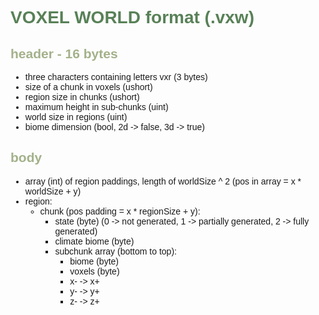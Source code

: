 # VOXEL WORLD format (.vxw)

## header - 16 bytes
* three characters containing letters vxr (3 bytes)
* size of a chunk in voxels (ushort)
* region size in chunks (ushort)
* maximum height in sub-chunks (uint)
* world size in regions (uint)
* biome dimension (bool, 2d -> false, 3d -> true)

## body
* array (int) of region paddings, length of worldSize ^ 2 (pos in array = x * worldSize + y)
* region:
  * chunk (pos padding = x * regionSize + y):
    * state (byte) (0 -> not generated, 1 -> partially generated, 2 -> fully generated)
    * climate biome (byte)
    * subchunk array (bottom to top):
      * biome (byte)
      * voxels (byte)
      * x-  ->  x+
      * y-  ->  y+
      * z-  ->  z+


<!-- style -->
<style>

@import url('https://fonts.googleapis.com/css2?family=Space+Grotesk:wght@300..700&display=swap');

* {
    font-family: "Space Grotesk", sans-serif;
}

h1 {
    color: #588157;
}

h2 {
    color: #A3B18A;
}

a {
    color: #3A5A40;
}
</style>